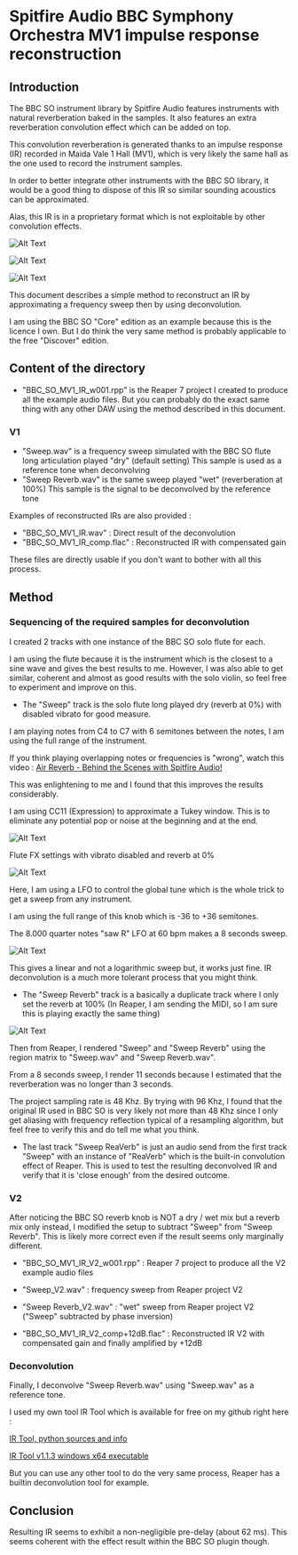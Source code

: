 # Spitfire Audio BBC Symphony Orchestra MV1 impulse response reconstruction

## Introduction

The BBC SO instrument library by Spitfire Audio features instruments with natural reverberation baked in the samples.
It also features an extra reverberation convolution effect which can be added on top.

This convolution reverberation is generated thanks to an impulse response (IR) recorded in Maida Vale 1 Hall (MV1),
which is very likely the same hall as the one used to record the instrument samples.

In order to better integrate other instruments with the BBC SO library,
it would be a good thing to dispose of this IR so similar sounding acoustics can be approximated.

Alas, this IR is in a proprietary format which is not exploitable by other convolution effects.

![Alt Text](screencaps/BFDLAC_credits.png "BFDLAC credits")

![Alt Text](screencaps/BBC_SO_Discover_IR_files.png "BBC SO Discover IR files")

![Alt Text](screencaps/BBC_SO_Core_IR_files.png "BBC SO Core IR files")

This document describes a simple method to reconstruct an IR by approximating a frequency sweep then by using
deconvolution.

I am using the BBC SO "Core" edition as an example because this is the licence I own.
But I do think the very same method is probably applicable to the free "Discover" edition.

## Content of the directory

* "BBC_SO_MV1_IR_w001.rpp" is the Reaper 7 project I created to produce all the example audio files.
  But you can probably do the exact same thing with any other DAW using the method described in this document.

### V1

* "Sweep.wav" is a frequency sweep simulated with the BBC SO flute long articulation played "dry" (default setting)
  This sample is used as a reference tone when deconvolving
* "Sweep Reverb.wav" is the same sweep played "wet" (reverberation at 100%)
  This sample is the signal to be deconvolved by the reference tone

Examples of reconstructed IRs are also provided :

* "BBC_SO_MV1_IR.wav" : Direct result of the deconvolution
* "BBC_SO_MV1_IR_comp.flac" : Reconstructed IR with compensated gain

These files are directly usable if you don't want to bother with all this process.

## Method

### Sequencing of the required samples for deconvolution

I created 2 tracks with one instance of the BBC SO solo flute for each.

I am using the flute because it is the instrument which is the closest to a sine wave and gives the best results to me.
However, I was also able to get similar, coherent and almost as good results with the solo violin, so feel free to
experiment and improve on this.

* The "Sweep" track is the solo flute long played dry (reverb at 0%) with disabled vibrato for good measure.

I am playing notes from C4 to C7 with 6 semitones between the notes, I am using the full range of the instrument.

If you think playing overlapping notes or frequencies is "wrong", watch this video :
[Air Reverb - Behind the Scenes with Spitfire Audio!](https://youtu.be/syksivikDB8?t=440)

This was enlightening to me and I found that this improves the results considerably.

I am using CC11 (Expression) to approximate a Tukey window. This is to eliminate any potential pop or noise at the
beginning and at the end.

![Alt Text](screencaps/piano_roll.png "Piano Roll with expression")

Flute FX settings with vibrato disabled and reverb at 0%

![Alt Text](screencaps/BBC_SO_sweep.png "Sweep instrument settings")

Here, I am using a LFO to control the global tune which is the whole trick to get a sweep from any instrument.

I am using the full range of this knob which is -36 to +36 semitones.

The 8.000 quarter notes "saw R" LFO at 60 bpm makes a 8 seconds sweep.

![Alt Text](screencaps/global_tune_LFO.png "Global Tune LFO")

This gives a linear and not a logarithmic sweep but, it works just fine.
IR deconvolution is a much more tolerant process that you might think.

* The "Sweep Reverb" track is a basically a duplicate track where I only set the reverb at 100%
  (In Reaper, I am sending the MIDI, so I am sure this is playing exactly the same thing)

![Alt Text](screencaps/BBC_SO_sweep_reverb.png "Sweep Reverb settings")

Then from Reaper, I rendered "Sweep" and "Sweep Reverb" using the region matrix to "Sweep.wav" and "Sweep Reverb.wav".

From a 8 seconds sweep, I render 11 seconds because I estimated that the reverberation was no longer than 3 seconds.

The project sampling rate is 48 Khz.
By trying with 96 Khz, I found that the original IR used in BBC SO is very likely not more than 48 Khz since
I only get aliasing with frequency reflection typical of a resampling algorithm, but feel free to verify this and do
tell me what you think.

* The last track "Sweep ReaVerb" is just an audio send from the first track "Sweep" with an instance of "ReaVerb" which
  is the built-in convolution effect of Reaper.
  This is used to test the resulting deconvolved IR and verify that it is 'close enough' from the desired outcome.

### V2

After noticing the BBC SO reverb knob is NOT a dry / wet mix but a reverb mix only instead, I modified the setup
to subtract "Sweep" from "Sweep Reverb".
This is likely more correct even if the result seems only marginally different.

* "BBC_SO_MV1_IR_V2_w001.rpp" : Reaper 7 project to produce all the V2 example audio files


* "Sweep_V2.wav" : frequency sweep from Reaper project V2
* "Sweep Reverb_V2.wav" : "wet" sweep from Reaper project V2 ("Sweep" subtracted by phase inversion)


* "BBC_SO_MV1_IR_V2_comp+12dB.flac" : Reconstructed IR V2 with compensated gain and finally amplified by +12dB

### Deconvolution

Finally, I deconvolve "Sweep Reverb.wav" using "Sweep.wav" as a reference tone.

I used my own tool IR Tool which is available for free on my github right here :

[IR Tool, python sources and info](https://github.com/robotmitchum/ir_tool)

[IR Tool v1.1.3 windows x64 executable](https://github.com/robotmitchum/ir_tool/releases/tag/v1.1.3)

But you can use any other tool to do the very same process, Reaper has a builtin deconvolution tool for example.

## Conclusion

Resulting IR seems to exhibit a non-negligible pre-delay (about 62 ms).
This seems coherent with the effect result within the BBC SO plugin though.